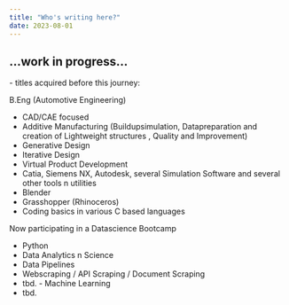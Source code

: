 ```yaml
---
title: "Who's writing here?"
date: 2023-08-01
---
```

<h2>...work in progress...</h2>
<div>
- titles acquired before this journey:
  
  B.Eng (Automotive Engineering)
  
- CAD/CAE focused
- Additive Manufacturing (Buildupsimulation, Datapreparation and creation of Lightweight structures , Quality and Improvement)
- Generative Design
- Iterative Design
- Virtual Product Development
- Catia, Siemens NX, Autodesk, several Simulation Software and several other tools n utilities
- Blender
- Grasshopper (Rhinoceros)
- Coding basics in various C based languages


Now participating in a Datascience Bootcamp
- Python
- Data Analytics n Science
- Data Pipelines
- Webscraping / API Scraping / Document Scraping
- tbd. - Machine Learning
- tbd.
</div>
